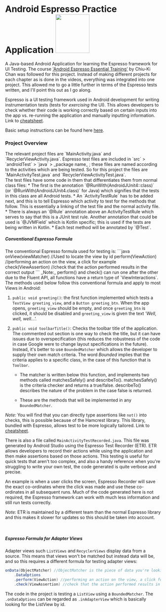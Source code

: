 <h1>Android Espresso Practice Application <img src="https://camo.githubusercontent.com/737e7380383ffcd2f3b9bf55c678f3b368feb730/68747470733a2f2f6c68352e676f6f676c6575736572636f6e74656e742e636f6d2f2d453259504c6c56416c30552f564a556350726756432d492f414141414141414147464d2f416b715a6e354e387272632f773839302d68313030392f657370726573736f5f6c6f636b75702e706e67" height="125" width="110" /></h1> 

A Java-based Android Application for learning the Espresso framework for UI Testing. The course ['Android Espresso Essential Training'](https://www.lynda.com/Android-tutorials/Android-Espresso-Essential-Training/688523-2.html) by Chiu-Ki Chan was followed for this project. Instead of making different projects for each chapter as is done in the videos, everything was integrated into one project. This allowed me to go a little further in terms of the Espresso tests written, and I'll point this out as I go along.

Espresso is a UI testing framework used in Android development for writing instrumentation tests (tests for *exercising* the UI). This allows developers to check whether their code is working correctly based on certain inputs into the app vs. re-running the application and manually inputting information. Link to [cheatsheet](https://goo.gl/6H6pZd "Espresso cheatsheet").

Basic setup instructions can be found here [here](https://goo.gl/HpLmwX "Espresso Setup Guide").

<h3>Project Overview</h3>
The relevant project files are `MainActivity.java` and `RecyclerViewActivity.java`. Espresso test files are included in `src` > `androidTest` > `java` > _package name_ ; these files are named according to the activities which are being tested. So for this project the files are `MainActivityTest.java` and `RecyclerViewActivityTest.java`. 
<br>
The test files have some code in them that differentiates them from normal class files:
* The first is the annotation `@RunWith(AndroidJUnit4::class)` (or `@RunWith(AndroidJUnit4.class)` for Java) which signifies that the tests in this class are all Android tests. 
* An `ActivityTestRule` has to be added next, and this is to tell Espresso which activity to test for the methods that follow. This is essentially a linking of the test file and the normal activity file. 
* There is always an `@Rule` annotation above an ActivityTestRule which serves to say that this is a JUnit test rule. Another annotation that could be used is `@JVMField` which is Kotlin specific; this is used if the tests are being written in Kotlin. 
* Each test method will be annotated by `@Test`.
<br><h5>Conventional Espresso Formula</h5>
The conventional Espresso formula used for testing is:
```java
onView(viewMatcher) //Used to locate the view by id
    perform(ViewAction) //performing an action on the view, a click for example
    check(ViewAssertion) //check that the action performed results in the correct output
```
_Note:_ perform() and check() can run one after the other due to the Fluent API, all functions have a return type of `ViewInteractions`.
<br>
The methods used below follow this conventional formula and apply to most Views in Android:

1. ```public void greeting()```: the first function implemented which tests a `TextView greeting_view`, and a `Button greeting_btn`. When the app opens, `greeting_view` should be empty, and once `greeting_btn` is clicked, it should be disabled and `greeting_view` is given the text _'Well, well, well...'._

1. ```public void toolbarTitle()```: Checks the toolbar title of the application. The commented out section is one way to check the title, but it can have issues due to overspecification (this reduces the robustness of the code in case Google were to change layout specifications in the future). Instead, it's better to use `BoundedMatcher` which allows the developer to supply their own match criteria. The word _Bounded_ implies that the criteria applies to a specific class, in the case of this function that is `Toolbar`.

   - The matcher is written below this function, and implements two methods called matchesSafely() and describeTo(). matchesSafely() is the criteria checker and returns a true/false. describeTo() describes the nature of the problem in the case false is returned.
    
   - These are the methods that will be implemented in any `BoundedMatcher`.
   
_Note:_ You will find that you can directly type assertions like `not()` into checks, this is possible because of the Hamcrest library. This library, bundled with Espresso, allows test to be more logically tailored. Link to [cheatsheet](https://goo.gl/NQmM4F "Hamcrest cheatsheet").

There is also a file called `MainActivityTestRecorded.java`. This file was generated by Android Studio using the Espresso Test Recorder (ETR). ETR allows developers to record their actions while using the application and then make assertions based on those actions. This testing is useful for quick tests that aren't too complex, and also a handy reference when you're struggling to write your own test, the code generated is quite verbose and precise.

An example is when a user clicks the screen, Espresso Recorder will save the exact co-ordinates where the click was made and use these co-ordinates in all subsequent runs. Much of the code generated here is not required, the Espresso framework can work with much less information and still run tests correctly. 

_Note:_ ETR is maintained by a different team than the normal Espresso library and this makes it slower for updates so this should be taken into account.

<br><h5>Espresso Formula for Adapter Views</h5>
Adapter views such `ListViews` and `RecyclerViews` display data from a source. This means that views won't be matched but instead data will be, and so this requires a different formula for testing adapter views:

```java
onData(ObjectMatcher) //ObjectMatcher is the piece of data you're looking to test
    .DataOptions 
    .perform(ViewAction) //performing an action on the view, a click for example
    .check(ViewAssertion) //check that the action performed results in the correct output
```
The code in the project is testing a `ListView` using a `BoundedMatcher`. The `.onDataOptions` can be regarded as `.inAdapterView` which is basically looking for the ListView by id. 
